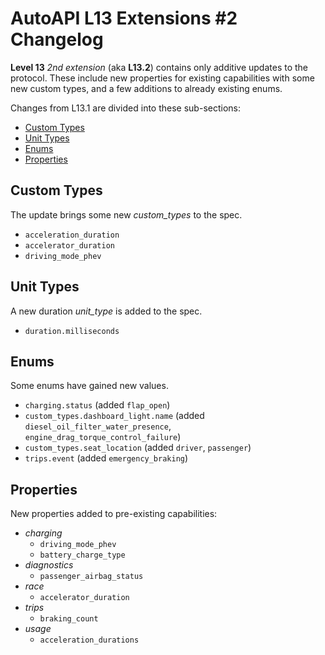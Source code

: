 # AutoAPI L13 Extensions #2 Changelog

**Level 13** _2nd extension_ (aka **L13.2**) contains only additive updates to the protocol.
These include new properties for existing capabilities with some new custom types, and a few additions to already existing enums.

Changes from L13.1 are divided into these sub-sections:

* [Custom Types](#custom-types)
* [Unit Types](#unit-types)
* [Enums](#enums)
* [Properties](#properties)


## Custom Types

The update brings some new *custom_types* to the spec.

- `acceleration_duration`
- `accelerator_duration`
- `driving_mode_phev`


## Unit Types

A new duration *unit_type* is added to the spec.

- `duration.milliseconds`


## Enums

Some enums have gained new values.

- `charging.status` (added `flap_open`)
- `custom_types.dashboard_light.name` (added `diesel_oil_filter_water_presence`, `engine_drag_torque_control_failure`)
- `custom_types.seat_location` (added `driver`, `passenger`)
- `trips.event` (added `emergency_braking`)


## Properties

New properties added to pre-existing capabilities:

- _charging_
  - `driving_mode_phev`
  - `battery_charge_type`
- _diagnostics_
  - `passenger_airbag_status`
- _race_
  - `accelerator_duration`
- _trips_
  - `braking_count`
- _usage_
  - `acceleration_durations`
